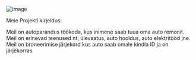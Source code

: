 ![image](https://github.com/user-attachments/assets/84dae6de-9683-4c00-bf85-96eb9aa33b92)



Meie Projekti kirjeldus:

Meil on autoparandus töökoda, kus inimene saab tuua oma auto remonit.
Meil on erinevad teenused nt; ülevaatus, auto hooldus, auto elektritööd jne.
Meil on broneerimise järjekord kus auto saab omale kindla ID ja on järjekorras.
